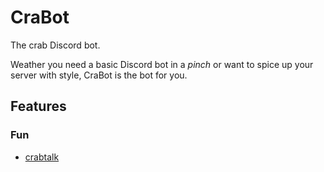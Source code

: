 # CraBot

The crab Discord bot.

Weather you need a basic Discord bot in a *pinch* or want to spice up your server with style, CraBot is the bot for you.

## Features

### Fun

- [crabtalk](/lib/crabtalk/)
